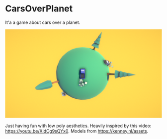 # CarsOverPlanet
It'a a game about cars over a planet.

![Cover](/Docs/Images/cover.png)

Just having fun with low poly aesthetics. Heavily inspired by this video: https://youtu.be/XldCg9sQYx0. Models from https://kenney.nl/assets.
